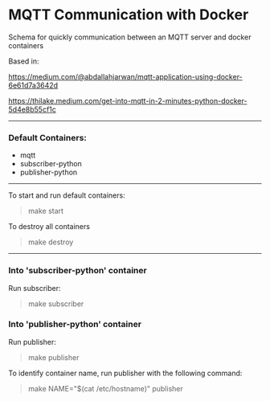 # MQTT Communication with Docker 

Schema for quickly communication between an MQTT server and docker containers

Based in:

https://medium.com/@abdallahjarwan/mqtt-application-using-docker-6e61d7a3642d

https://thilake.medium.com/get-into-mqtt-in-2-minutes-python-docker-5d4e8b55cf1c

---

### Default Containers:
- mqtt
- subscriber-python
- publisher-python

----

To start and run default containers:
> make start

To destroy all containers
> make destroy

----
### Into 'subscriber-python' container
Run subscriber:
> make subscriber

### Into 'publisher-python' container
Run publisher:
> make publisher

To identify container name, run publisher with the following command:
> make NAME="$(cat /etc/hostname)" publisher

